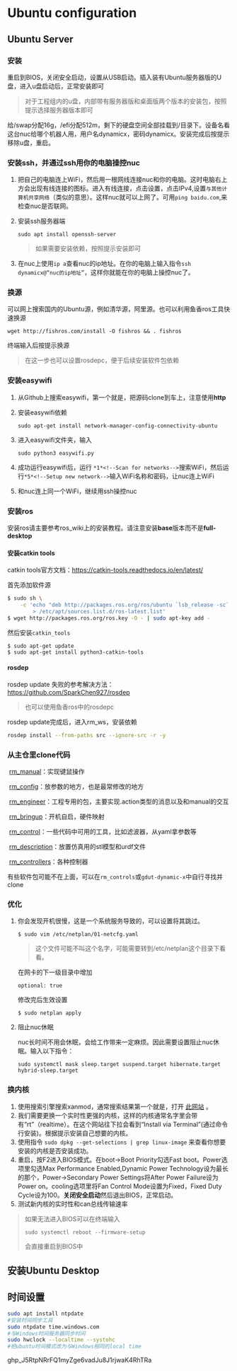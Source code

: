 # Ubuntu configuration

## Ubuntu Server

### 安装
重启到BIOS，关闭安全启动，设置从USB启动。插入装有Ubuntu服务器版的U盘，进入u盘启动后，正常安装即可

> 对于工程组内的u盘，内部带有服务器版和桌面版两个版本的安装包，按照提示选择服务器版本即可

给/swap分配16g，/efi分配512m，剩下的硬盘空间全部挂载到/目录下。设备名看这台nuc给哪个机器人用，用户名dynamicx，密码dynamicx。安装完成后按提示移除u盘，重启。

### 安装ssh，并通过ssh用你的电脑操控nuc

1. 把自己的电脑连上WiFi，然后用一根网线连接nuc和你的电脑。这时电脑右上方会出现有线连接的图标。进入有线连接，点击设置，点击IPv4,设置`与其他计算机共享网络`（类似的意思）。这样nuc就可以上网了。可用`ping baidu.com`,来检查nuc是否联网。

2. 安装ssh服务器端

   ```
   sudo apt install openssh-server
   ```

   > 如果需要安装依赖，按照提示安装即可

3. 在nuc上使用`ip a`查看nuc的ip地址。在你的电脑上输入指令`ssh dynamicx@“nuc的ip地址”`，这样你就能在你的电脑上操控nuc了。

### 换源

可以网上搜索国内的Ubuntu源，例如清华源，阿里源。也可以利用鱼香ros工具快速换源

```
wget http://fishros.com/install -O fishros && . fishros
```

终端输入后按提示换源

> 在这一步也可以设置rosdepc，便于后续安装软件包依赖

### 安装easywifi

1. 从Github上搜索easywifi，第一个就是，把源码clone到车上，注意使用**http**

2. 安装easywifi依赖

   ```
   sudo apt-get install network-manager-config-connectivity-ubuntu
   ```

3. 进入easywifi文件夹，输入

   ```
   sudo python3 easywifi.py
   ```

4. 成功运行easywifi后，运行 `*1*<!--Scan for networks-->`搜索WiFi，然后运行`*5*<!--Setup new network-->`输入WiFi名称和密码，让nuc连上WiFi

5. 和nuc连上同一个WiFi，继续用ssh操控nuc

### 安装ros

安装ros请主要参考ros_wiki上的安装教程。请注意安装**base**版本而不是**full-desktop**

#### 安装catkin tools

catkin tools官方文档：https://catkin-tools.readthedocs.io/en/latest/ 

首先添加软件源

```bash
$ sudo sh \
    -c 'echo "deb http://packages.ros.org/ros/ubuntu `lsb_release -sc` main" \
        > /etc/apt/sources.list.d/ros-latest.list'
$ wget http://packages.ros.org/ros.key -O - | sudo apt-key add -
```

然后安装`catkin_tools`

```
$ sudo apt-get update
$ sudo apt-get install python3-catkin-tools
```

#### rosdep

rosdep update 失败的参考解决方法：https://github.com/SparkChen927/rosdep

> 也可以使用鱼香ros中的rosdepc

rosdep update完成后，进入rm_ws，安装依赖

```bash
rosdep install --from-paths src --ignore-src -r -y
```

### 从主仓里clone代码

​		[rm_manual](https://github.com/rm-controls/rm_manual)：实现键鼠操作

​		[rm_config](https://github.com/gdut-dynamic-x/rm_config)：放参数的地方，也是最常修改的地方

​		[rm_engineer](https://github.com/rm-controls/rm_engineer)：工程专用的包，主要实现.action类型的消息以及和manual的交互

​		[rm_bringup](https://github.com/gdut-dynamic-x/rm_bringup)：开机自启，硬件映射

​		[rm_control](https://github.com/rm-controls/rm_control)：一些代码中可用的工具，比如滤波器，从yaml拿参数等

​		[rm_description](https://github.com/gdut-dynamic-x/rm_description)：放置仿真用的stl模型和urdf文件

​		[rm_controllers](https://github.com/rm-controls/rm_controllers)：各种控制器

有些软件包可能不在上面，可以在`rm_controls`或`gdut-dynamic-x`中自行寻找并clone

### 优化

1. 你会发现开机很慢，这是一个系统服务导致的，可以设置将其跳过。

   ```
   $ sudo vim /etc/netplan/01-netcfg.yaml
   ```

   > 这个文件可能不叫这个名字，可能需要转到/etc/netplan这个目录下看看。

   在网卡的下一级目录中增加

   ```
   optional: true
   ```

   修改完后生效设置

   ```
   $ sudo netplan apply
   ```

2. 阻止nuc休眠

   nuc长时间不用会休眠，会给工作带来一定麻烦。因此需要设置阻止nuc休眠。输入以下指令：

   ```
   sudo systemctl mask sleep.target suspend.target hibernate.target hybrid-sleep.target
   ```

### 换内核

1. 使用搜索引擎搜索xanmod，通常搜索结果第一个就是，打开 [此网站](https://xanmod.org/) 。
2. 我们需要更换一个实时性更强的内核，这样的内核通常名字里会带有“rt”（realtime）。在这个网站往下拉会看到“Install via Terminal”(通过命令行安装)。根据提示安装自己想要的内核。
3. 使用指令 `sudo dpkg --get-selections | grep linux-image` 来查看你想要安装的内核是否安装成功。
4. 重启，按F2进入BIOS模式。在boot->Boot Priority勾选Fast boot。Power选项里勾选Max Performance Enabled,Dynamic Power Technology设为最长的那个，Power->Secondary Power Settings将After Power Failure设为Power on。cooling选项里将Fan Control Mode设置为Fixed，Fixed Duty Cycle设为100。**关闭安全启动**然后退出BIOS，正常启动。
5. 测试新内核的实时性和can总线传输速率

> 如果无法进入BIOS可以在终端输入
>
> ```
> sudo systemctl reboot --firmware-setup
> ```
>
> 会直接重启到BIOS中


## 安装Ubuntu Desktop


## 时间设置

```bash
sudo apt install ntpdate
#安装时间同步工具
sudo ntpdate time.windows.com
#与Windows时间服务器同步时间
sudo hwclock --localtime --systohc
#把ubuntu时间模式改为与Windows相同的local time
```





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
